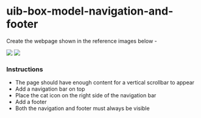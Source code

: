 # uib-box-model-navigation-and-footer


Create the webpage shown in the reference images below -

![](reference-1.png)
![](reference-2.png)

### Instructions 

- The page should have enough content for a vertical scrollbar to appear
- Add a navigation bar on top
- Place the cat icon on the right side of the navigation bar
- Add a footer
- Both the navigation and footer must always be visible
